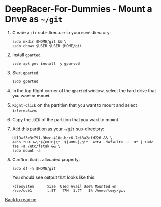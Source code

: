 # **DeepRacer-For-Dummies - Mount a Drive as `~/git`**

1. Create a `git` sub-directory in your `HOME` directory:

    ```terminal
    sudo mkdir $HOME/git && \
    sudo chown $USER:$USER $HOME/git
    ```

2. Install `gparted`.

    ```terminal
    sudo apt-get install -y gparted
    ```

3. Start `gparted`.

    ```terminal
    sudo gparted
    ```

4. In the top-Right corner of the `gparted` window, select the hard drive that you want to mount.
5. `Right-Click` on the partition that you want to mount and select `information`.
6. Copy the `UUID` of the partition that you want to mount.
7. Add this partition as your `~/git` sub-directory:

    ```terminal
    UUID=f3e3c791-9bec-410c-bcc6-7e88a2efd226 && \
    echo "UUID=\"${UUID}\"  ${HOME}/git  ext4  defaults  0  0" | sudo tee -a /etc/fstab && \
    sudo mount -a
    ```

8. Confirm that it allocated properly:

    ```terminal
    sudo df -h $HOME/git
    ```

    You should see output that looks like this:

    ```terminal
    Filesystem      Size  Used Avail Use% Mounted on
    /dev/sdb1       1.8T   77M  1.7T   1% /home/tony/git
    ```

[Back to readme](../README.md)
